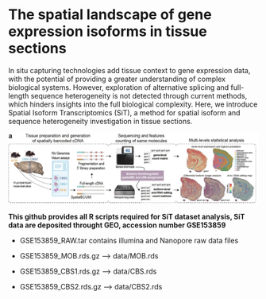# The spatial landscape of gene expression isoforms in tissue sections


In situ capturing technologies add tissue context to gene expression data, with the potential of providing a greater understanding of complex biological systems. However, exploration of alternative splicing and full-length sequence heterogeneity is not detected through current methods, which hinders insights into the full biological complexity. Here, we introduce Spatial Isoform Transcriptomics (SiT), a method for spatial isoform and sequence heterogeneity investigation in tissue sections. 

<img src="Figure_main_1.jpg">

**This github provides all R scripts required for SiT dataset analysis, SiT data are deposited throught GEO, accession number GSE153859**


* GSE153859_RAW.tar contains illumina and Nanopore raw data files

* GSE153859_MOB.rds.gz --> data/MOB.rds 

* GSE153859_CBS1.rds.gz --> data/CBS.rds

* GSE153859_CBS2.rds.gz --> data/CBS2.rds

